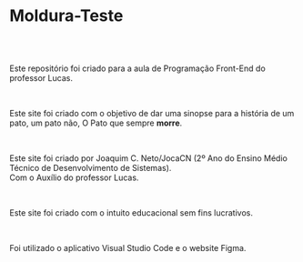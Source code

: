 # Moldura-Teste

<br>
<br>

Este repositório foi criado para a aula de Programação Front-End do professor Lucas. <br>

<br>

Este site foi criado com o objetivo de dar uma sinopse para a história de um pato, um pato não, O Pato que sempre **morre**. <br>

<br>

Este site foi criado por Joaquim C. Neto/JocaCN (2º Ano do Ensino Médio Técnico de Desenvolvimento de Sistemas). <br>
Com o Auxílio do professor Lucas.

<br>

Este site foi criado com o intuito educacional sem fins lucrativos. <br>

<br>

Foi utilizado o aplicativo Visual Studio Code e o website Figma. <br>

